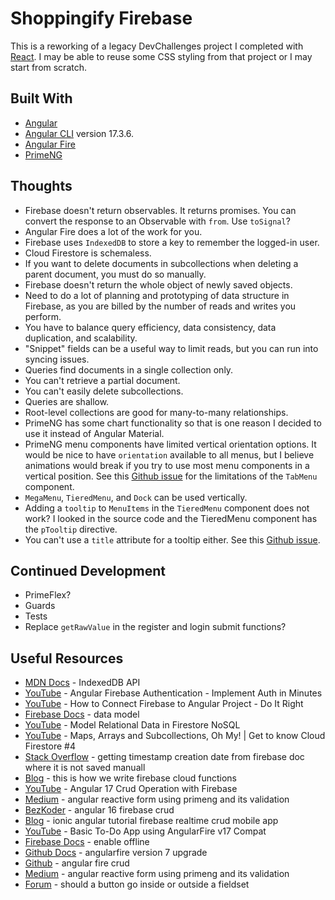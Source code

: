 # Shoppingify Firebase

This is a reworking of a legacy DevChallenges project I completed with [React](https://github.com/jdegand/shoppingify-frontend).  I may be able to reuse some CSS styling from that project or I may start from scratch.  

## Built With

- [Angular](https://angular.dev)
- [Angular CLI](https://github.com/angular/angular-cli) version 17.3.6.
- [Angular Fire](https://github.com/angular/angularfire)
- [PrimeNG](https://primeng.org)

## Thoughts

- Firebase doesn't return observables.  It returns promises. You can convert the response to an Observable with `from`.  Use `toSignal`?   
- Angular Fire does a lot of the work for you.  
- Firebase uses `IndexedDB` to store a key to remember the logged-in user. 
- Cloud Firestore is schemaless.   
- If you want to delete documents in subcollections when deleting a parent document, you must do so manually.
- Firebase doesn't return the whole object of newly saved objects.
- Need to do a lot of planning and prototyping of data structure in Firebase, as you are billed by the number of reads and writes you perform.
- You have to balance query efficiency, data consistency, data duplication, and scalability.  
- "Snippet" fields can be a useful way to limit reads, but you can run into syncing issues.  
- Queries find documents in a single collection only.  
- You can't retrieve a partial document.  
- You can't easily delete subcollections.  
- Queries are shallow. 
- Root-level collections are good for many-to-many relationships.
- PrimeNG has some chart functionality so that is one reason I decided to use it instead of Angular Material.
- PrimeNG menu components have limited vertical orientation options.  It would be nice to have `orientation` available to all menus, but I believe animations would break if you try to use most menu components in a vertical position. See this [Github issue](https://github.com/orgs/primefaces/discussions/1134) for the limitations of the `TabMenu` component. 
- `MegaMenu`, `TieredMenu`, and `Dock` can be used vertically.
- Adding a `tooltip` to `MenuItems` in the `TieredMenu` component does not work?  I looked in the source code and the TieredMenu component has the `pTooltip` directive.  
- You can't use a `title` attribute for a tooltip either.  See this [Github issue](https://github.com/primefaces/primeng/issues/14217).

## Continued Development

- PrimeFlex?
- Guards
- Tests
- Replace `getRawValue` in the register and login submit functions?  

## Useful Resources

- [MDN Docs](https://developer.mozilla.org/en-US/docs/Web/API/IndexedDB_API) - IndexedDB API
- [YouTube](https://www.youtube.com/watch?v=586O934xrhQ) - Angular Firebase Authentication - Implement Auth in Minutes
- [YouTube](https://www.youtube.com/watch?v=0ihoworuX4o&t=662s) - How to Connect Firebase to Angular Project - Do It Right
- [Firebase Docs](https://firebase.google.com/docs/firestore/data-model) - data model
- [YouTube](https://www.youtube.com/watch?v=jm66TSlVtcc) - Model Relational Data in Firestore NoSQL
- [YouTube](https://www.youtube.com/watch?v=o7d5Zeic63s) - Maps, Arrays and Subcollections, Oh My! | Get to know Cloud Firestore #4
- [Stack Overflow](https://stackoverflow.com/questions/66547171/getting-timestamp-creation-date-from-firebase-doc-where-it-is-not-saved-manuall) - getting timestamp creation date from firebase doc where it is not saved manuall
- [Blog](https://www.fcodelabs.com/blogs/this-is-how-we-write-firebase-cloud-functions#:~:text=A%20collection%20name%20is%20always,the%20name%20of%20the%20collection) - this is how we write firebase cloud functions
- [YouTube](https://www.youtube.com/watch?v=QZlV3029dFk) - Angular 17 Crud Operation with Firebase
- [Medium](https://medium.com/@haseenakhader.uk/angular-reactive-form-using-primeng-and-its-validation-8baf6b9e7ed4) - angular reactive form using primeng and its validation
- [BezKoder](https://www.bezkoder.com/angular-16-firebase-crud/) - angular 16 firebase crud
- [Blog](https://www.djamware.com/post/5b74e54f80aca74669894413/ionic-angular-tutorial-firebase-realtime-crud-mobile-app#add-list) - ionic angular tutorial firebase realtime crud mobile app
- [YouTube](https://www.youtube.com/watch?v=Dn1AzYfeotA) - Basic To-Do App using AngularFire v17 Compat
- [Firebase Docs](https://firebase.google.com/docs/firestore/manage-data/enable-offline) - enable offline
- [Github Docs](https://github.com/angular/angularfire/blob/master/docs/version-7-upgrade.md) - angularfire version 7 upgrade
- [Github](https://github.com/aaronksaunders/angular-fire-crud) - angular fire crud
- [Medium](https://medium.com/@haseenakhader.uk/angular-reactive-form-using-primeng-and-its-validation-8baf6b9e7ed4) - angular reactive form using primeng and its validation
- [Forum](https://www.webdesignerforum.co.uk/topic/47379-should-a-button-go-inside-or-outside-a-fieldset/) - should a button go inside or outside a fieldset